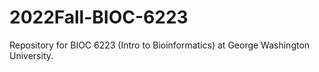 # 2022Fall-BIOC-6223

Repository for BIOC 6223 (Intro to Bioinformatics) at George Washington University.

